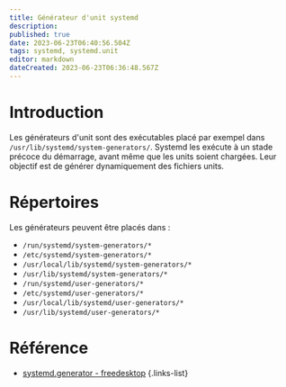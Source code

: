 ```yaml
---
title: Générateur d'unit systemd
description: 
published: true
date: 2023-06-23T06:40:56.504Z
tags: systemd, systemd.unit
editor: markdown
dateCreated: 2023-06-23T06:36:48.567Z
---
```


# Introduction
Les générateurs d'unit sont des exécutables placé par exempel dans `/usr/lib/systemd/system-generators/`. Systemd les exécute à un stade précoce du démarrage, avant même que les units soient chargées. Leur objectif est de générer dynamiquement des fichiers units.

# Répertoires
Les générateurs peuvent être placés dans :

- `/run/systemd/system-generators/*`
- `/etc/systemd/system-generators/*`
- `/usr/local/lib/systemd/system-generators/*`
- `/usr/lib/systemd/system-generators/*`
- `/run/systemd/user-generators/*`
- `/etc/systemd/user-generators/*`
- `/usr/local/lib/systemd/user-generators/*`
- `/usr/lib/systemd/user-generators/*`

# Référence
- [systemd.generator - freedesktop](https://www.freedesktop.org/software/systemd/man/systemd.generator.html#)
{.links-list}